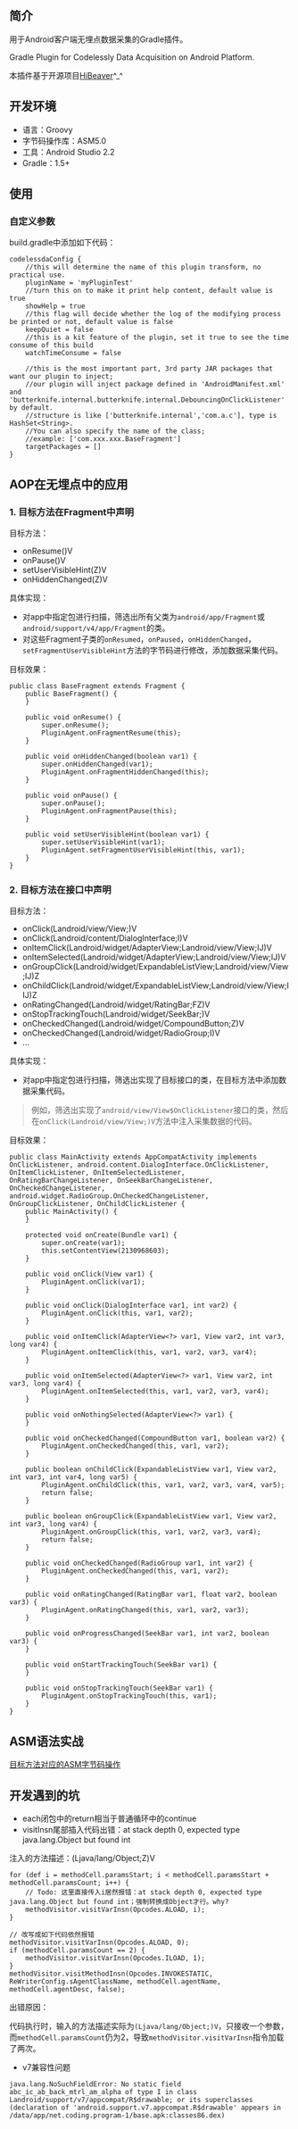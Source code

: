 ## 简介
用于Android客户端无埋点数据采集的Gradle插件。

Gradle Plugin for Codelessly Data Acquisition on Android Platform.

本插件基于开源项目[HiBeaver](https://github.com/BryanSharp/hibeaver)^_^

## 开发环境
- 语言：Groovy
- 字节码操作库：ASM5.0
- 工具：Android Studio 2.2
- Gradle：1.5+

## 使用

### 自定义参数

build.gradle中添加如下代码：

```
codelessdaConfig {
    //this will determine the name of this plugin transform, no practical use.
    pluginName = 'myPluginTest'
    //turn this on to make it print help content, default value is true
    showHelp = true
    //this flag will decide whether the log of the modifying process be printed or not, default value is false
    keepQuiet = false
    //this is a kit feature of the plugin, set it true to see the time consume of this build
    watchTimeConsume = false

    //this is the most important part, 3rd party JAR packages that want our plugin to inject;
    //our plugin will inject package defined in 'AndroidManifest.xml' and 'butterknife.internal.butterknife.internal.DebouncingOnClickListener' by default.
    //structure is like ['butterknife.internal','com.a.c'], type is HashSet<String>.
    //You can also specify the name of the class;
    //example: ['com.xxx.xxx.BaseFragment']
    targetPackages = []
}
```

## AOP在无埋点中的应用

### 1. 目标方法在Fragment中声明

目标方法：

- onResume()V
- onPause()V
- setUserVisibleHint(Z)V
- onHiddenChanged(Z)V

具体实现：

- 对app中指定包进行扫描，筛选出所有父类为`android/app/Fragment`或`android/support/v4/app/Fragment`的类。
- 对这些Fragment子类的`onResumed`，`onPaused`，`onHiddenChanged`，`setFragmentUserVisibleHint`方法的字节码进行修改，添加数据采集代码。

目标效果：

```
public class BaseFragment extends Fragment {
    public BaseFragment() {
    }

    public void onResume() {
        super.onResume();
        PluginAgent.onFragmentResume(this);
    }

    public void onHiddenChanged(boolean var1) {
        super.onHiddenChanged(var1);
        PluginAgent.onFragmentHiddenChanged(this);
    }

    public void onPause() {
        super.onPause();
        PluginAgent.onFragmentPause(this);
    }

    public void setUserVisibleHint(boolean var1) {
        super.setUserVisibleHint(var1);
        PluginAgent.setFragmentUserVisibleHint(this, var1);
    }
}
```

### 2. 目标方法在接口中声明

目标方法：

- onClick(Landroid/view/View;)V
- onClick(Landroid/content/DialogInterface;I)V
- onItemClick(Landroid/widget/AdapterView;Landroid/view/View;IJ)V
- onItemSelected(Landroid/widget/AdapterView;Landroid/view/View;IJ)V
- onGroupClick(Landroid/widget/ExpandableListView;Landroid/view/View;IJ)Z
- onChildClick(Landroid/widget/ExpandableListView;Landroid/view/View;IIJ)Z
- onRatingChanged(Landroid/widget/RatingBar;FZ)V
- onStopTrackingTouch(Landroid/widget/SeekBar;)V
- onCheckedChanged(Landroid/widget/CompoundButton;Z)V
- onCheckedChanged(Landroid/widget/RadioGroup;I)V
- ...

具体实现：

- 对app中指定包进行扫描，筛选出实现了目标接口的类，在目标方法中添加数据采集代码。

> 例如，筛选出实现了`android/view/View$OnClickListener`接口的类，然后在`onClick(Landroid/view/View;)V`方法中注入采集数据的代码。

目标效果：

```
public class MainActivity extends AppCompatActivity implements OnClickListener, android.content.DialogInterface.OnClickListener, OnItemClickListener, OnItemSelectedListener, OnRatingBarChangeListener, OnSeekBarChangeListener, OnCheckedChangeListener, android.widget.RadioGroup.OnCheckedChangeListener, OnGroupClickListener, OnChildClickListener {
    public MainActivity() {
    }

    protected void onCreate(Bundle var1) {
        super.onCreate(var1);
        this.setContentView(2130968603);
    }

    public void onClick(View var1) {
        PluginAgent.onClick(var1);
    }

    public void onClick(DialogInterface var1, int var2) {
        PluginAgent.onClick(this, var1, var2);
    }

    public void onItemClick(AdapterView<?> var1, View var2, int var3, long var4) {
        PluginAgent.onItemClick(this, var1, var2, var3, var4);
    }

    public void onItemSelected(AdapterView<?> var1, View var2, int var3, long var4) {
        PluginAgent.onItemSelected(this, var1, var2, var3, var4);
    }

    public void onNothingSelected(AdapterView<?> var1) {
    }

    public void onCheckedChanged(CompoundButton var1, boolean var2) {
        PluginAgent.onCheckedChanged(this, var1, var2);
    }

    public boolean onChildClick(ExpandableListView var1, View var2, int var3, int var4, long var5) {
        PluginAgent.onChildClick(this, var1, var2, var3, var4, var5);
        return false;
    }

    public boolean onGroupClick(ExpandableListView var1, View var2, int var3, long var4) {
        PluginAgent.onGroupClick(this, var1, var2, var3, var4);
        return false;
    }

    public void onCheckedChanged(RadioGroup var1, int var2) {
        PluginAgent.onCheckedChanged(this, var1, var2);
    }

    public void onRatingChanged(RatingBar var1, float var2, boolean var3) {
        PluginAgent.onRatingChanged(this, var1, var2, var3);
    }

    public void onProgressChanged(SeekBar var1, int var2, boolean var3) {
    }

    public void onStartTrackingTouch(SeekBar var1) {
    }

    public void onStopTrackingTouch(SeekBar var1) {
        PluginAgent.onStopTrackingTouch(this, var1);
    }
}
```

## ASM语法实战

[目标方法对应的ASM字节码操作](/bytecodes.md)

## 开发遇到的坑

- each闭包中的return相当于普通循环中的continue
- visitInsn尾部插入代码出错：at stack depth 0, expected type java.lang.Object but found int

注入的方法描述：(Ljava/lang/Object;Z)V

```
for (def i = methodCell.paramsStart; i < methodCell.paramsStart + methodCell.paramsCount; i++) {
    // Todo: 这里直接传入i居然报错：at stack depth 0, expected type java.lang.Object but found int；强制转换成Object才行。why?
    methodVisitor.visitVarInsn(Opcodes.ALOAD, i);
}

// 改写成如下代码依然报错
methodVisitor.visitVarInsn(Opcodes.ALOAD, 0);
if (methodCell.paramsCount == 2) {
    methodVisitor.visitVarInsn(Opcodes.ILOAD, 1);
}
methodVisitor.visitMethodInsn(Opcodes.INVOKESTATIC, ReWriterConfig.sAgentClassName, methodCell.agentName, methodCell.agentDesc, false);
```

出错原因：

代码执行时，输入的方法描述实际为`(Ljava/lang/Object;)V`，只接收一个参数，而`methodCell.paramsCount`仍为2，导致`methodVisitor.visitVarInsn`指令加载了两次。

- v7兼容性问题

```
java.lang.NoSuchFieldError: No static field abc_ic_ab_back_mtrl_am_alpha of type I in class Landroid/support/v7/appcompat/R$drawable; or its superclasses (declaration of 'android.support.v7.appcompat.R$drawable' appears in /data/app/net.coding.program-1/base.apk:classes86.dex)
```